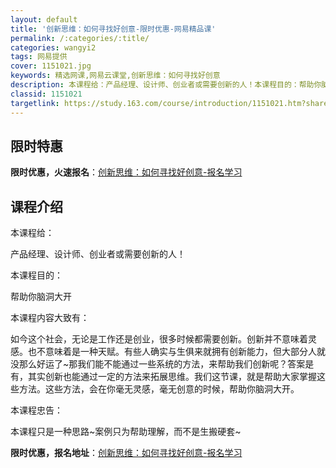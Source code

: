 ```yaml
---
layout: default
title: '创新思维：如何寻找好创意-限时优惠-网易精品课'
permalink: /:categories/:title/
categories: wangyi2
tags: 网易提供
cover: 1151021.jpg
keywords: 精选网课,网易云课堂,创新思维：如何寻找好创意
description: 本课程给：产品经理、设计师、创业者或需要创新的人！本课程目的：帮助你脑洞大开本课程内容大致有：如今这个社会，无论是工作还
classid: 1151021
targetlink: https://study.163.com/course/introduction/1151021.htm?share=1&shareId=1025206652&utm_campaign=share&utm_medium=iphoneShare&utm_source=&utm_u=1025206652
---
```


## 限时特惠

**限时优惠，火速报名**：[创新思维：如何寻找好创意-报名学习](https://study.163.com/course/introduction/1151021.htm?share=1&shareId=1025206652&utm_campaign=share&utm_medium=iphoneShare&utm_source=&utm_u=1025206652)

## 课程介绍

本课程给：

产品经理、设计师、创业者或需要创新的人！



本课程目的：

帮助你脑洞大开



本课程内容大致有：

如今这个社会，无论是工作还是创业，很多时候都需要创新。创新并不意味着灵感。也不意味着是一种天赋。有些人确实与生俱来就拥有创新能力，但大部分人就没那么好运了~那我们能不能通过一些系统的方法，来帮助我们创新呢？答案是有，其实创新也能通过一定的方法来拓展思维。我们这节课，就是帮助大家掌握这些方法。这些方法，会在你毫无灵感，毫无创意的时候，帮助你脑洞大开。



本课程忠告：

本课程只是一种思路~案例只为帮助理解，而不是生搬硬套~

**限时优惠，报名地址**：[创新思维：如何寻找好创意-报名学习](https://study.163.com/course/introduction/1151021.htm?share=1&shareId=1025206652&utm_campaign=share&utm_medium=iphoneShare&utm_source=&utm_u=1025206652)


